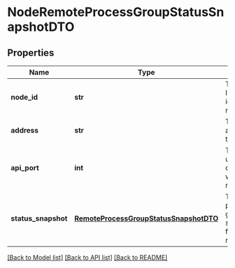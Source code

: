 # NodeRemoteProcessGroupStatusSnapshotDTO

## Properties
Name | Type | Description | Notes
------------ | ------------- | ------------- | -------------
**node_id** | **str** | The unique ID that identifies the node | [optional] 
**address** | **str** | The API address of the node | [optional] 
**api_port** | **int** | The API port used to communicate with the node | [optional] 
**status_snapshot** | [**RemoteProcessGroupStatusSnapshotDTO**](RemoteProcessGroupStatusSnapshotDTO.md) | The remote process group status snapshot from the node. | [optional] 

[[Back to Model list]](../README.md#documentation-for-models) [[Back to API list]](../README.md#documentation-for-api-endpoints) [[Back to README]](../README.md)


